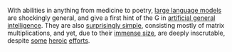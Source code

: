 With abilities in anything from medicine to poetry, [large language models](https://en.wikipedia.org/wiki/Large_language_model) are shockingly general, and give a first hint of the G in [artificial general intelligence](https://en.wikipedia.org/wiki/Artificial_general_intelligence).  They are also [surprisingly simple](https://dugas.ch/artificial_curiosity/GPT_architecture.html), consisting mostly of matrix multiplications, and yet, due to their [immense size](https://github.com/amirgholami/ai_and_memory_wall#nlp-models), are deeply inscrutable, despite [some](https://arxiv.org/abs/2211.00593) [heroic](https://arxiv.org/abs/2012.14913) [efforts](https://arxiv.org/abs/2305.16130).
